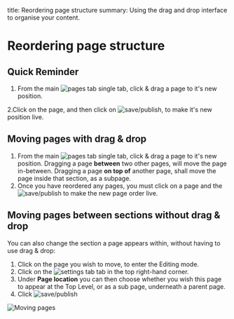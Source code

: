 title: Reordering page structure
summary: Using the drag and drop interface to organise your content.

# Reordering page structure

## Quick Reminder
 1. From the main ![pages tab single](/_images/pages-tab-single.png) tab, click & drag a page to it's new position.


 2.Click on the page, and then click on ![save/publish](/_images/save-publish.png), to make it's new position live.

## Moving pages with drag & drop

 1. From the main ![pages tab single](/_images/pages-tab-single.png) tab, click & drag a page to it's new position.
Dragging a page **between** two other pages, will move the page in-between.
Dragging a page **on top of** another page, shall move the page inside that section, as a subpage.
 2. Once you have reordered any pages, you must click on a page and the ![save/publish](/_images/save-publish.png) to make the new page order live.

## Moving pages between sections without drag & drop

You can also change the section a page appears within, without having to use drag & drop:

 1. Click on the page you wish to move, to enter the Editing mode.
 2. Click on the ![settings tab](/_images/settings-tab.png) tab in the top right-hand corner.
 3. Under **Page location** you can then choose whether you wish this page to appear at the Top Level, or as a sub page, underneath a parent page.
 4. Click ![save/publish](/_images/save-publish.png)

![Moving pages](/_images/Moving-Pages.png)
